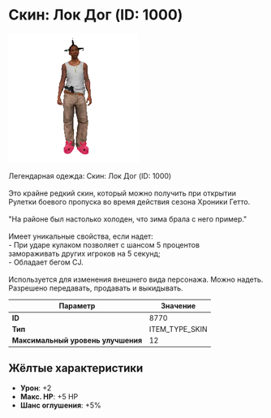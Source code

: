 # Скин: Лок Дог (ID: 1000)

![Item Image](../img/8770.webp?raw=true)

Легендарная одежда: Скин: Лок Дог (ID: 1000)<br><br>Это крайне редкий скин, который можно получить при открытии <br>Рулетки боевого пропуска во время действия сезона Хроники Гетто.<br><br>"На районе был настолько холоден, что зима брала с него пример."<br><br>Имеет уникальные свойства, если надет:<br> - При ударе кулаком позволяет с шансом 5 процентов<br>замораживать других игроков на 5 секунд;<br> - Обладает бегом CJ.<br><br>Используется для изменения внешнего вида персонажа. Можно надеть.<br>Разрешено передавать, продавать и выкидывать.


| Параметр | Значение |
|----------|----------|
| **ID** | 8770 |
| **Тип** | ITEM_TYPE_SKIN |
| **Максимальный уровень улучшения** | 12 |

## Жёлтые характеристики

- **Урон**: +2
- **Макс. HP**: +5 HP
- **Шанс оглушения**: +5%

